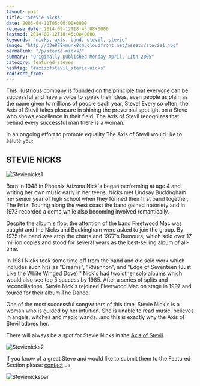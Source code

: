 ```yaml
---
layout: post
title: "Stevie Nicks"
date: 2005-04-11T05:00:00+0000
release_date: 2014-09-12T18:45:08+0000
lastmod: 2014-09-12T18:45:08+0000
keywords: "nicks, axis, band, stevil, stevie"
image: "http://d3e878vmunx8cm.cloudfront.net/assets/stevie1.jpg"
permalink: "/p/stevie-nicks/"
summary: "Originally published Monday April, 11th 2005"
category: featured-steves
hashtag: "#axisofstevil_stevie-nicks"
redirect_from:
---
```


[id_1]: http://d3e878vmunx8cm.cloudfront.net/assets/stevie1.jpg "Stevienicks1"[id_2]: http://d3e878vmunx8cm.cloudfront.net/assets/stevie3.jpg "Stevienicks2"[id_3]: http://d3e878vmunx8cm.cloudfront.net/assets/stevie2.jpg "SteveCarellbar"
This illustrious company is founded on the principle that everyone can be successful and have a voice to speak their ideas, even people as plain as the name given to millions of people each year, Steve! Every so often, the Axis of Stevil takes pleasure in shining the proverbial spotlight on a Steve who shows excellence in their field. The Axis of Stevil recognizes that behind every successful man there is a woman.

In an ongoing effort to promote equality The Axis of Stevil would like to salute you:

## STEVIE NICKS ##

![Stevienicks1][id_1]

Born in 1948 in Phoenix Arizona Nick's began performing at age 4 and writing her own music early in her teens. Nicks met Lindsay
Buckingham her senior year of high school when they formed their first band together, The Fritz. Touring along the west coast the band gained notoriety and in 1973 recorded a demo while also becoming involved romantically.

Despite the album's flop, the attention of the band Fleetwood Mac was caught and the Nicks and Buckingham were asked to join the group. By 1975 the band was atop the charts and 1977's Rumours, which sold over 17 million copies and stood for several years as the best-selling album of all-time.

In 1981 Nicks took some time off from the band and did solo work which includes such hits as "Dreams", "Rhiannon", and "Edge of Seventeen (Just Like the White Winged Dove)." Nick's had two other solo albums which would also see top 5 success by 1985. After a series of splits and reconciliations, Stevie Nick's rejoined Fleetwood Mac on stage in 1997 and toured for their album The Dance.

One of the most successful songwriters of this time, Stevie Nick's is a woman who is guided by her intuition. She is unable to read music, believes in angels, witches and magic wands…and this is exactly why the Axis of Stevil adores her.

There will always be a spot for Stevie Nicks in the [Axis of Stevil](/ "Axis of Stevil").

![Stevienicks2][id_2]

If you know of a great Steve and would like to submit them to the Featured Section please [contact](/contact) us.

![Stevienicksbar][id_3]
